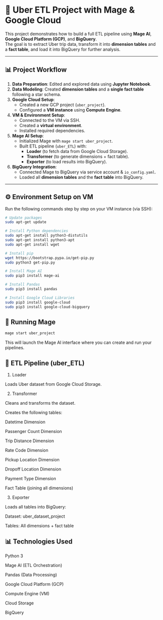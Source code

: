 # 🚕 Uber ETL Project with Mage & Google Cloud

This project demonstrates how to build a full ETL pipeline using **Mage AI**, **Google Cloud Platform (GCP)**, and **BigQuery**.  
The goal is to extract Uber trip data, transform it into **dimension tables** and a **fact table**, and load it into BigQuery for further analysis.

---

## 📊 Project Workflow
1. **Data Preparation**: Edited and explored data using **Jupyter Notebook**.
2. **Data Modeling**: Created **dimension tables** and a **single fact table** following a star schema.
3. **Google Cloud Setup**:
   - Created a new GCP project (`uber_project`).
   - Configured a **VM instance** using **Compute Engine**.
4. **VM & Environment Setup**:
   - Connected to the VM via SSH.
   - Created a **virtual environment**.
   - Installed required dependencies.
5. **Mage AI Setup**:
   - Initialized Mage with `mage start uber_project`.
   - Built ETL pipeline (`uber_ETL`) with:
     - **Loader** (to fetch data from Google Cloud Storage).
     - **Transformer** (to generate dimensions + fact table).
     - **Exporter** (to load results into BigQuery).
6. **BigQuery Integration**:
   - Connected Mage to BigQuery via service account & `io_config.yaml`.
   - Loaded all **dimension tables** and the **fact table** into BigQuery.

---

## ⚙️ Environment Setup on VM

Run the following commands step by step on your VM instance (via SSH):

```bash
# Update packages
sudo apt-get update

# Install Python dependencies
sudo apt-get install python3-distutils
sudo apt-get install python3-apt
sudo apt-get install wget

# Install pip
wget https://bootstrap.pypa.io/get-pip.py
sudo python3 get-pip.py

# Install Mage AI
sudo pip3 install mage-ai

# Install Pandas
sudo pip3 install pandas

# Install Google Cloud Libraries
sudo pip3 install google-cloud
sudo pip3 install google-cloud-bigquery
```

##  🚀 Running Mage
```bash
mage start uber_project
```
This will launch the Mage AI interface where you can create and run your pipelines.

## 📂 ETL Pipeline (uber_ETL)
1. Loader

Loads Uber dataset from Google Cloud Storage.

2. Transformer

Cleans and transforms the dataset.

Creates the following tables:

Datetime Dimension

Passenger Count Dimension

Trip Distance Dimension

Rate Code Dimension

Pickup Location Dimension

Dropoff Location Dimension

Payment Type Dimension

Fact Table (joining all dimensions)

3. Exporter

Loads all tables into BigQuery:

Dataset: uber_dataset_project

Tables: All dimensions + fact table


## 📊 Technologies Used

Python 3

Mage AI (ETL Orchestration)

Pandas (Data Processing)

Google Cloud Platform (GCP)

Compute Engine (VM)

Cloud Storage

BigQuery
